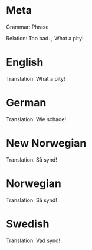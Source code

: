 Meta
====

Grammar:  Phrase

Relation: Too bad. ; What a pity!



English
=======

Translation: What a pity!



German
======

Translation: Wie schade!



New Norwegian
=============

Translation: Så synd!



Norwegian
=========

Translation: Så synd!



Swedish
=======

Translation: Vad synd!
